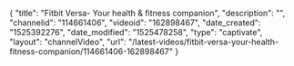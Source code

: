 {
    "title": "Fitbit Versa- Your health & fitness companion",
    "description": "",
    "channelid": "114661406",
    "videoid": "162898467",
    "date_created": "1525392276",
    "date_modified": "1525478258",
    "type": "captivate",
    "layout": "channelVideo",
    "url": "\/latest-videos\/fitbit-versa-your-health-fitness-companion\/114661406-162898467"
}
